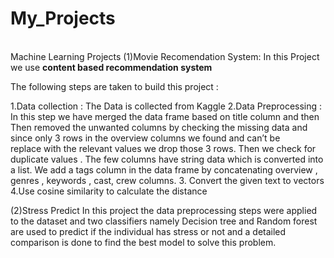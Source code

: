 # My_Projects
<br>
Machine Learning Projects
(1)Movie Recomendation System:
In this  Project we use <b>content based recommendation system</b>

The following steps are taken to build this project :

1.Data collection : The Data is collected from Kaggle 
2.Data Preprocessing :  	
  	In this step we have merged the data frame based on title column and then 
	  Then removed the unwanted columns by checking the missing data and since only 3 rows in the overview columns we found and can’t be        
	  replace with the relevant values we drop those 3 rows. 
    Then we check for duplicate values .
	  The few columns have string data which is converted into a list.
	  We add a tags column in the data frame by concatenating  overview , genres , keywords , cast, crew 	columns.
3. Convert the given text to vectors 
4.Use cosine similarity to calculate the distance


(2)Stress Predict 
In this project the data preprocessing steps were applied to the dataset and two classifiers namely Decision tree and Random forest are used to predict if the individual has stress or not and a detailed comparison is done to find the best model to solve this problem.
